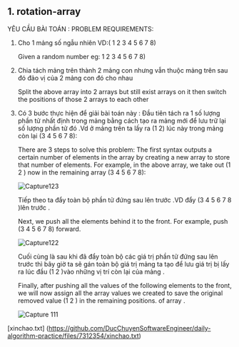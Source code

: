 ## 1. rotation-array
YÊU CẦU BÀI TOÁN :
PROBLEM REQUIREMENTS:

1. Cho 1 mảng số ngẫu nhiên VD:( 1 2 3 4 5 6 7 8)

   Given a random number eg: 1 2 3 4 5 6 7 8)

3. Chia tách mảng trên thành 2 mảng con nhưng vẫn thuộc mảng trên sau đó đảo vị của 2 mảng con đó cho nhau
   
   Split the above array into 2 arrays but still exist arrays on it then switch the positions of those 2 arrays to each other 
5. Có 3 bước thực hiện để giải bài toán này :
     Đầu tiên tách ra 1 số lượng phần tử nhất định trong mảng bằng cách tạo ra mảng mới để lưu trữ lại số lượng phần tử đó .Vd ở mảng trên ta lấy ra (1 2) lúc này trong mảng còn        lại (3 4 5 6 7 8):
   
   There are 3 steps to solve this problem: The first syntax outputs a certain number of elements in the array by creating a new array to store that number of elements. For example, in the above array, we take out (1 2 ) now in the remaining array (3 4 5 6 7 8):  
     
     ![Capture123](https://user-images.githubusercontent.com/89003971/136580586-4447cffe-15de-4aef-8fe8-b581c22a6965.PNG)

     Tiếp theo ta đẩy toàn bộ phần tử đứng sau lên trước .VD đẩy (3 4 5 6 7 8 )lên trước .
   
   Next, we push all the elements behind it to the front. For example, push (3 4 5 6 7 8) forward.
     
     ![Capture122](https://user-images.githubusercontent.com/89003971/136580953-30ba8720-4964-47ae-9999-ce8f3bc0aea7.PNG)

     Cuối cùng là sau khi đã đẩy toàn bộ các giá trị phần tử đứng sau lên trước thì bây giờ ta sẽ gán toàn bộ giá trị mảng ta tạo để lưu giá trị bị lấy ra lúc đầu (1 2 )vào những      vị trí còn lại của mảng .
   
   Finally, after pushing all the values of the following elements to the front, we will now assign all the array values ​​we created to save the original removed value (1 2 ) in the remaining positions. of array .
     
     ![Capture 111](https://user-images.githubusercontent.com/89003971/136581275-3e8ea099-7f94-46ca-bf43-221d47a96a8a.PNG)

[xinchao.txt]
(https://github.com/DucChuyenSoftwareEngineer/daily-algorithm-practice/files/7312354/xinchao.txt)
